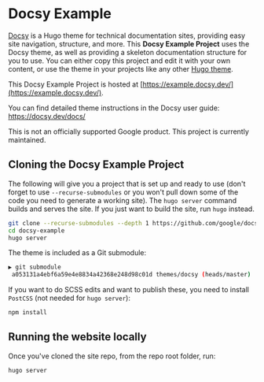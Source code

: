# Docsy Example

[Docsy](https://github.com/google/docsy) is a Hugo theme for technical
documentation sites, providing easy site navigation, structure, and
more. This **Docsy Example Project** uses the Docsy theme, as well as
providing a skeleton documentation structure for you to use. You can
either copy this project and edit it with your own content, or use the
theme in your projects like any other [Hugo
theme](https://gohugo.io/themes/installing-and-using-themes/).

This Docsy Example Project is hosted at
[https://example.docsy.dev/](https://example.docsy.dev/).

You can find detailed theme instructions in the Docsy user guide: https://docsy.dev/docs/

This is not an officially supported Google product. This project is currently maintained.

## Cloning the Docsy Example Project

The following will give you a project that is set up and ready to use
(don't forget to use `--recurse-submodules` or you won't pull down
some of the code you need to generate a working site). The `hugo
server` command builds and serves the site. If you just want to build
the site, run `hugo` instead.

```bash
git clone --recurse-submodules --depth 1 https://github.com/google/docsy-example.git
cd docsy-example
hugo server
```

The theme is included as a Git submodule:

```bash
▶ git submodule
 a053131a4ebf6a59e4e8834a42368e248d98c01d themes/docsy (heads/master)
```

If you want to do SCSS edits and want to publish these, you need to
install `PostCSS` (not needed for `hugo server`):

```bash
npm install
```

<!--### Cloning the Example from the Theme Project


```bash
git clone --recurse-submodules --depth 1 https://github.com/docsy.git
cd tech-doc-hugo-theme/exampleSite
HUGO_THEMESDIR="../.." hugo server
```


Note that the Hugo Theme Site requires the `exampleSite` to live in a
subfolder of the theme itself. To avoid recursive duplication, the
example site is added as a Git subtree:

```bash
git subtree add --prefix exampleSite https://github.com/google/docsy.git  master --squash
```

To pull in changes, see `pull-deps.sh` script in the theme.-->

## Running the website locally

Once you've cloned the site repo, from the repo root folder, run:

```
hugo server
```
